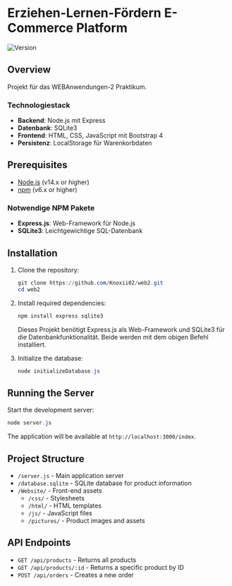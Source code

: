 # Erziehen-Lernen-Fördern E-Commerce Platform

![Version](https://img.shields.io/badge/version-1.0.0-blue.svg)

## Overview

Projekt für das WEBAnwendungen-2 Praktikum.

### Technologiestack
- **Backend**: Node.js mit Express
- **Datenbank**: SQLite3
- **Frontend**: HTML, CSS, JavaScript mit Bootstrap 4
- **Persistenz**: LocalStorage für Warenkorbdaten



## Prerequisites

- [Node.js](https://nodejs.org/) (v14.x or higher)
- [npm](https://www.npmjs.com/) (v6.x or higher)

### Notwendige NPM Pakete
- **Express.js**: Web-Framework für Node.js
- **SQLite3**: Leichtgewichtige SQL-Datenbank

## Installation

1. Clone the repository:
   ```powershell
   git clone https://github.com/Knoxii02/web2.git
   cd web2
   ```

2. Install required dependencies:
   ```powershell
   npm install express sqlite3
   ```

   Dieses Projekt benötigt Express.js als Web-Framework und SQLite3 für die Datenbankfunktionalität. Beide werden mit dem obigen Befehl installiert.

3. Initialize the database:
   ```powershell
   node initializeDatabase.js
   ```

## Running the Server

Start the development server:
```powershell
node server.js
```

The application will be available at `http://localhost:3000/index`.


## Project Structure

- `/server.js` - Main application server
- `/database.sqlite` - SQLite database for product information
- `/Website/` - Front-end assets
  - `/css/` - Stylesheets
  - `/html/` - HTML templates
  - `/js/` - JavaScript files
  - `/pictures/` - Product images and assets

## API Endpoints

- `GET /api/products` - Returns all products
- `GET /api/products/:id` - Returns a specific product by ID
- `POST /api/orders` - Creates a new order
